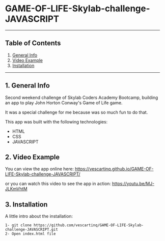 # GAME-OF-LIFE-Skylab-challenge-JAVASCRIPT

---

## Table of Contents

1. [General Info](#general-info)
2. [Video Example](#video-example)
3. [Installation](#installation)

---

## 1. General Info

Second weekend challenge of Skylab Coders Academy Bootcamp, building an app to play John Horton Conway's Game of Life game.

It was a special challenge for me because was so much fun to do that.

This app was built with the following technologies:

- HTML
- CSS
- JAVASCRIPT

## 2. Video Example

You can view the app online here:
https://vescartinq.github.io/GAME-OF-LIFE-Skylab-challenge-JAVASCRIPT/

or you can watch this video to see the app in action:
https://youtu.be/MJ-JLKmVhtM

## 3. Installation

A little intro about the installation:

```
1- git clone https://github.com/vescartinq/GAME-OF-LIFE-Skylab-challenge-JAVASCRIPT.git
2- Open index.html file
```

